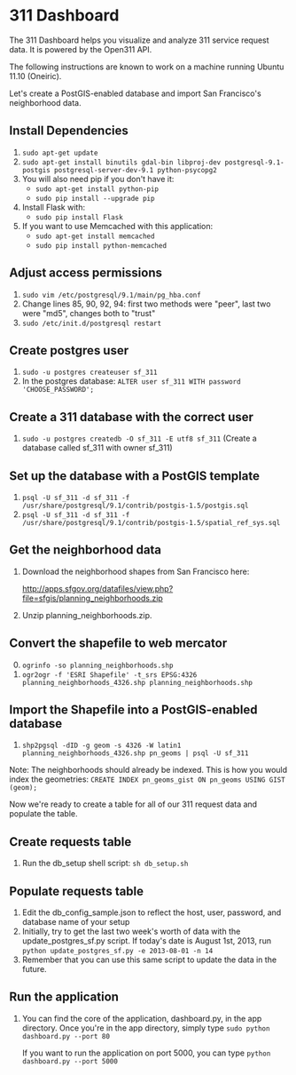 311 Dashboard
=============

The 311 Dashboard helps you visualize and analyze 311 service request data. It is powered
by the Open311 API.

The following instructions are known to work on a machine running Ubuntu 11.10 (Oneiric).

Let's create a PostGIS-enabled database and import San Francisco's neighborhood data.

Install Dependencies
--------------------
1. `sudo apt-get update`
2. `sudo apt-get install binutils gdal-bin libproj-dev postgresql-9.1-postgis postgresql-server-dev-9.1 python-psycopg2`
3. You will also need pip if you don't have it:
    - `sudo apt-get install python-pip`
    - `sudo pip install --upgrade pip`
4. Install Flask with:
    - `sudo pip install Flask`
5. If you want to use Memcached with this application:
    - `sudo apt-get install memcached`
    - `sudo pip install python-memcached`

Adjust access permissions
-------------------------
1. `sudo vim /etc/postgresql/9.1/main/pg_hba.conf`
2. Change lines 85, 90, 92, 94: first two methods were "peer", last two were "md5", changes both to "trust"
3. `sudo /etc/init.d/postgresql restart`

Create postgres user
--------------------
1. `sudo -u postgres createuser sf_311`
2. In the postgres database: `ALTER user sf_311 WITH password 'CHOOSE_PASSWORD';`

Create a 311 database with the correct user
-------------------------------------------
1. `sudo -u postgres createdb -O sf_311 -E utf8 sf_311`
(Create a database called sf_311 with owner sf_311)

Set up the database with a PostGIS template
-------------------------------------------
1. `psql -U sf_311 -d sf_311 -f /usr/share/postgresql/9.1/contrib/postgis-1.5/postgis.sql`
2. `psql -U sf_311 -d sf_311 -f /usr/share/postgresql/9.1/contrib/postgis-1.5/spatial_ref_sys.sql`

Get the neighborhood data
-------------------------
1. Download the neighborhood shapes from San Francisco here:

    http://apps.sfgov.org/datafiles/view.php?file=sfgis/planning_neighborhoods.zip
    
2. Unzip planning_neighborhoods.zip.

Convert the shapefile to web mercator
-------------------------------------
0. `ogrinfo -so planning_neighborhoods.shp`
1. `ogr2ogr -f 'ESRI Shapefile' -t_srs EPSG:4326 planning_neighborhoods_4326.shp planning_neighborhoods.shp`

Import the Shapefile into a PostGIS-enabled database
----------------------------------------------------
1. `shp2pgsql -dID -g geom -s 4326 -W latin1 planning_neighborhoods_4326.shp pn_geoms | psql -U sf_311`

Note: The neighborhoods should already be indexed. This is how you would index the geometries:
`CREATE INDEX pn_geoms_gist ON pn_geoms USING GIST (geom);`

Now we're ready to create a table for all of our 311 request data and populate the table.

Create requests table
---------------------
1. Run the db_setup shell script: `sh db_setup.sh`

Populate requests table
-----------------------
1. Edit the db_config_sample.json to reflect the host, user, password, and database name 
of your setup
2. Initially, try to get the last two week's worth of data with the update_postgres_sf.py script.
If today's date is August 1st, 2013, run `python update_postgres_sf.py -e 2013-08-01 -n 14`
3. Remember that you can use this same script to update the data in the future.

Run the application
-------------------
1. You can find the core of the application, dashboard.py, in the app directory.
Once you're in the app directory, simply type `sudo python dashboard.py --port 80`

    If you want to run the application on port 5000, you can type `python dashboard.py --port 5000`
